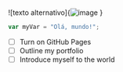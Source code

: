 # 
![texto alternativo]{![image](https://github.com/user-attachments/assets/4e179bce-c610-4e09-82ab-6a69a9640aea)
}
``` javascript
var myVar = "Olá, mundo!";
```
- [ ] Turn on GitHub Pages
- [ ] Outline my portfolio
- [ ] Introduce myself to the world
